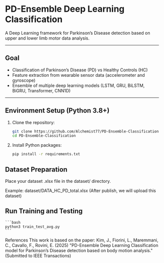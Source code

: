# PD-Ensemble Deep Learning Classification

A Deep Learning framework for Parkinson’s Disease detection based on upper and lower limb motor data analysis.

---

## Goal

- Classification of Parkinson’s Disease (PD) vs Healthy Controls (HC)
- Feature extraction from wearable sensor data (accelerometer and gyroscope)
- Ensemble of multiple deep learning models (LSTM, GRU, BiLSTM, BiGRU, Transformer, CNN1D)

---

## Environment Setup (Python 3.8+)

1. Clone the repository:

    ```bash
    git clone https://github.com/Alchemist77/PD-Ensemble-Classification.git
    cd PD-Ensemble-Classification
    ```
2. Install Python packages:
     ```bash
     pip install -r requirements.txt
     ```


## Dataset Preparation
Place your dataset .xlsx file in the dataset/ directory.

Example: dataset/DATA_HC_PD_total.xlsx (After publish, we will upload this dataset)

## Run Training and Testing
    ```bash
    python3 train_test_avg.py
    ```
References
This work is based on the paper:
Kim, J., Fiorini, L., Maremmani, C., Cavallo, F., Rovini, E. (2025)
"PD-Ensemble Deep Learning Classification model for Parkinson’s Disease detection based on body motion analysis."
(Submitted to IEEE Transactions)
